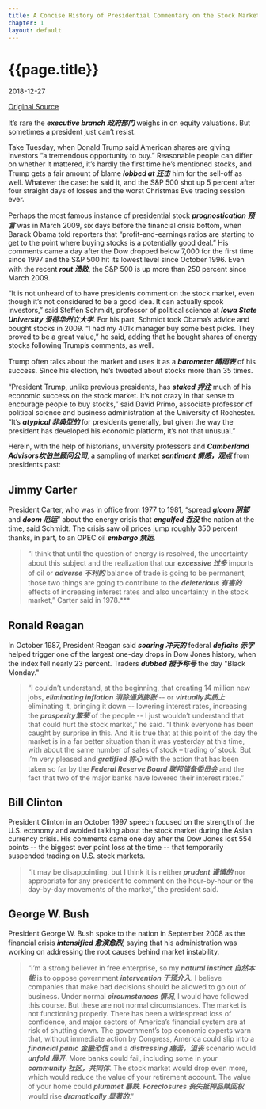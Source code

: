 ```yaml
---
title: A Concise History of Presidential Commentary on the Stock Market
chapter: 1
layout: default
---
```


# {{page.title}}

2018-12-27

[Original Source](https://www.bloomberg.com/news/articles/2018-12-26/a-concise-history-of-presidential-commentary-on-the-stock-market?srnd=premium)

It’s rare the ***executive branch 政府部门*** weighs in on equity valuations. But sometimes a president just can’t resist.

Take Tuesday, when Donald Trump said American shares are giving investors “a tremendous opportunity to buy.” Reasonable people can differ on whether it mattered, it’s hardly the first time he’s mentioned stocks, and Trump gets a fair amount of blame ***lobbed at 还击*** him for the sell-off as well. Whatever the case: he said it, and the S&P 500 shot up 5 percent after four straight days of losses and the worst Christmas Eve trading session ever.

Perhaps the most famous instance of presidential stock ***prognostication 预言*** was in March 2009, six days before the financial crisis bottom, when Barack Obama told reporters that “profit-and-earnings ratios are starting to get to the point where buying stocks is a potentially good deal.” His comments came a day after the Dow dropped below 7,000 for the first time since 1997 and the S&P 500 hit its lowest level since October 1996. Even with the recent ***rout 溃败***, the S&P 500 is up more than 250 percent since March 2009.

“It is not unheard of to have presidents comment on the stock market, even though it’s not considered to be a good idea. It can actually spook investors,” said Steffen Schmidt, professor of political science at ***Iowa State University 爱荷华州立大学***. For his part, Schmidt took Obama’s advice and bought stocks in 2009. “I had my 401k manager buy some best picks. They proved to be a great value,” he said, adding that he bought shares of energy stocks following Trump’s comments, as well.

Trump often talks about the market and uses it as a ***barometer 晴雨表*** of his success. Since his election, he’s tweeted about stocks more than 35 times.

“President Trump, unlike previous presidents, has ***staked 押注*** much of his economic success on the stock market. It’s not crazy in that sense to encourage people to buy stocks,” said David Primo, associate professor of political science and business administration at the University of Rochester. “It’s ***atypical 非典型的*** for presidents generally, but given the way the president has developed his economic platform, it’s not that unusual.”

Herein, with the help of historians, university professors and ***Cumberland Advisors坎伯兰顾问公司***, a sampling of market ***sentiment 情感，观点*** from presidents past:

## Jimmy Carter

President Carter, who was in office from 1977 to 1981, “spread ***gloom 阴郁*** and ***doom 厄运***” about the energy crisis that ***engulfed 吞没*** the nation at the time, said Schmidt. The crisis saw oil prices jump roughly 350 percent thanks, in part, to an OPEC oil ***embargo 禁运***.

>“I think that until the question of energy is resolved, the uncertainty about this subject and the realization that our ***excessive 过多*** imports of oil or ***adverse 不利的*** balance of trade is going to be permanent, those two things are going to contribute to the ***deleterious 有害的*** effects of increasing interest rates and also uncertainty in the stock market,” Carter said in 1978.***

## Ronald Reagan

In October 1987, President Reagan said ***soaring 冲天的*** federal ***deficits 赤字*** helped trigger one of the largest one-day drops in Dow Jones history, when the index fell nearly 23 percent. Traders ***dubbed 授予称号*** the day "Black Monday."

>“I couldn’t understand, at the beginning, that creating 14 million new jobs, ***eliminating inflation 消除通货膨胀*** -- or ***virtually实质上*** eliminating it, bringing it down -- lowering interest rates, increasing the ***prosperity繁荣*** of the people -- I just wouldn’t understand that that could hurt the stock market,” he said. “I think everyone has been caught by surprise in this. And it is true that at this point of the day the market is in a far better situation than it was yesterday at this time, with about the same number of sales of stock – trading of stock. But I’m very pleased and ***gratified 称心*** with the action that has been taken so far by the ***Federal Reserve Board 联邦储备委员会*** and the fact that two of the major banks have lowered their interest rates.”

## Bill Clinton

President Clinton in an October 1997 speech focused on the strength of the U.S. economy and avoided talking about the stock market during the Asian currency crisis. His comments came one day after the Dow Jones lost 554 points -- the biggest ever point loss at the time -- that temporarily suspended trading on U.S. stock markets.

>“It may be disappointing, but I think it is neither ***prudent 谨慎的*** nor appropriate for any president to comment on the hour-by-hour or the day-by-day movements of the market,” the president said.
    
## George W. Bush

President George W. Bush spoke to the nation in September 2008 as the financial crisis ***intensified 愈演愈烈***, saying that his administration was working on addressing the root causes behind market instability.

>“I’m a strong believer in free enterprise, so my ***natural instinct 自然本能*** is to oppose government ***intervention 干预介入***. I believe companies that make bad decisions should be allowed to go out of business. Under normal ***circumstances 情况***, I would have followed this course. But these are not normal circumstances. The market is not functioning properly. There has been a widespread loss of confidence, and major sectors of America’s financial system are at risk of shutting down. The government’s top economic experts warn that, without immediate action by Congress, America could slip into a ***financial panic 金融恐慌*** and a ***distressing 痛苦，沮丧*** scenario would ***unfold 展开***. More banks could fail, including some in your ***community 社区，共同体***. The stock market would drop even more, which would reduce the value of your retirement account. The value of your home could ***plummet 暴跌***. ***Foreclosures 丧失抵押品赎回权*** would rise ***dramatically 显著的***.”
